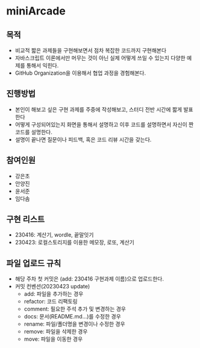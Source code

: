 # miniArcade

## 목적

- 비교적 짧은 과제들을 구현해보면서 점차 복잡한 코드까지 구현해본다
- 자바스크립트 이론에서만 머무는 것이 아닌 실제 어떻게 쓰일 수 있는지 다양한 예제를 통해서 익힌다.
- GitHub Organization을 이용해서 협업 과정을 경험해본다.

## 진행방법
- 본인이 해보고 싶은 구현 과제를 주중에 작성해보고, 스터디 전반 시간에 짧게 발표한다
- 어떻게 구성되어있는지 화면을 통해서 설명하고 이후 코드를 설명하면서 자신이 짠 코드를 설명한다.
- 설명이 끝나면 질문이나 피드백, 혹은 코드 리뷰 시간을 갖는다.

## 참여인원
- 강은초
- 안양진
- 윤서준
- 임다솜

## 구현 리스트

- 230416: 계산기, wordle, 끝말잇기
- 230423: 로컬스토리지를 이용한 메모장, 로또, 계산기

## 파일 업로드 규칙

 - 해당 주차 첫 커밋은 (add: 230416 구현과제 이름)으로 업로드한다.
 - 커밋 컨벤션(20230423 update)
   - add: 파일을 추가하는 경우
   - refactor: 코드 리팩토링
   - comment: 필요한 주석 추가 및 변경하는 경우
   - docs: 문서(README.md...)를 수정한 경우
   - rename: 파일/폴더명을 변경이나 수정한 경우
   - remove: 파일을 삭제한 경우
   - move: 파일을 이동한 경우


